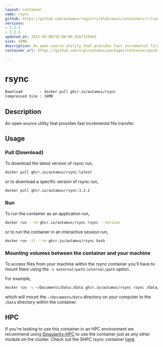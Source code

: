 ```yaml
---
layout: container
name: rsync
github: https://github.com/autamus/registry/blob/main/containers/r/rsync/spack.yaml
versions:
- 3.2.2
- 3.2.3
updated_at: 2021-09-08T18:09:00.016715494Z
size: 34MB
description: An open source utility that provides fast incremental file transfer.
container_url: https://github.com/orgs/autamus/packages/container/package/rsync

---
```

# rsync
```bash 
Download        : docker pull ghcr.io/autamus/rsync
Compressed Size : 34MB
```

## Description
An open source utility that provides fast incremental file transfer.

## Usage
### Pull (Download)
To download the latest version of rsync run,

```bash
docker pull ghcr.io/autamus/rsync:latest
```

or to download a specific version of rsync run,

```bash
docker pull ghcr.io/autamus/rsync:3.2.2
```
### Run
To run the container as an application run,
```bash
docker run --rm ghcr.io/autamus/rsync rsync --version
```

or to run the container in an interactive session run,
```bash
docker run -it --rm ghcr.io/autamus/rsync bash
```

### Mounting volumes between the container and your machine
To access files from your machine within the rsync container you'll have to mount them using the `-v external/path:internal/path` option.

For example,
```bash
docker run -v ~/Documents/Data:/Data ghcr.io/autamus/rsync rsync /Data/myData.csv
```
which will mount the `~/Documents/Data` directory on your computer to the `/Data` directory within the container.

## HPC
If you're looking to use this container in an HPC environment we recommend using [Singularity-HPC](https://singularity-hpc.readthedocs.io) to use the container just as any other module on the cluster. Check out the SHPC rsync container [here](https://singularityhub.github.io/singularity-hpc/r/ghcr.io-autamus-rsync/).